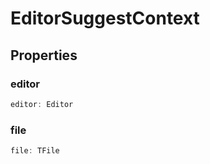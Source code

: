 # EditorSuggestContext

## Properties

### editor

```ts
editor: Editor
```

### file

```ts
file: TFile
```
